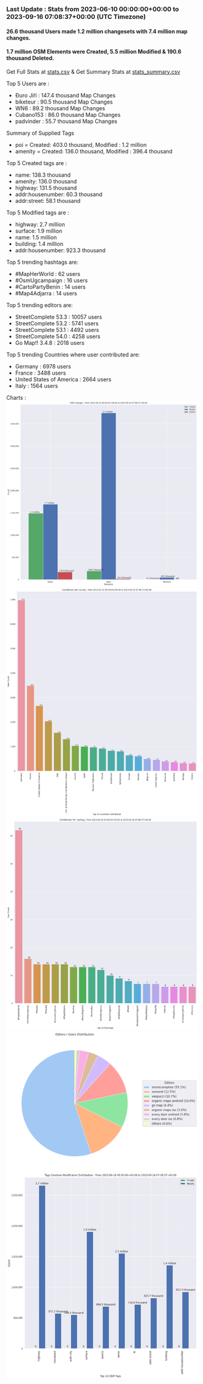 ### Last Update : Stats from 2023-06-10 00:00:00+00:00 to 2023-09-16 07:08:37+00:00 (UTC Timezone)

#### 26.6 thousand Users made 1.2 million changesets with 7.4 million map changes.
#### 1.7 million OSM Elements were Created, 5.5 million Modified & 190.6 thousand Deleted.
Get Full Stats at [stats.csv](/stats/fieldmappers/Daily/stats.csv)
 & Get Summary Stats at [stats_summary.csv](/stats/fieldmappers/Daily/stats_summary.csv)

Top 5 Users are : 
- Đuro Jiří : 147.4 thousand Map Changes
- biketeur : 90.5 thousand Map Changes
- WN6 : 89.2 thousand Map Changes
- Cubano153 : 86.0 thousand Map Changes
- padvinder : 55.7 thousand Map Changes

Summary of Supplied Tags
- poi = Created: 403.0 thousand, Modified : 1.2 million
- amenity = Created: 136.0 thousand, Modified : 396.4 thousand


Top 5 Created tags are :
- name: 138.3 thousand
- amenity: 136.0 thousand
- highway: 131.5 thousand
- addr:housenumber: 60.3 thousand
- addr:street: 58.1 thousand


Top 5 Modified tags are :
- highway: 2.7 million
- surface: 1.9 million
- name: 1.5 million
- building: 1.4 million
- addr:housenumber: 923.3 thousand


Top 5 trending hashtags are:
- #MapHerWorld : 62 users
- #OsmUgcampaign : 16 users
- #CartoPartyBenin : 14 users
- #Map4Adjarra : 14 users


Top 5 trending editors are:
- StreetComplete 53.3 : 10057 users
- StreetComplete 53.2 : 5741 users
- StreetComplete 53.1 : 4492 users
- StreetComplete 54.0 : 4258 users
- Go Map!! 3.4.8 : 2018 users


Top 5 trending Countries where user contributed are:
- Germany : 6978 users
- France : 3488 users
- United States of America : 2664 users
- Italy : 1564 users


 Charts : 
![Alt text](./stats_osm_changes.png) 
![Alt text](./stats_users_per_country.png) 
![Alt text](./stats_users_per_hashtag.png) 
![Alt text](./stats_editors_pie_chart.png) 
![Alt text](./stats_tags.png) 
